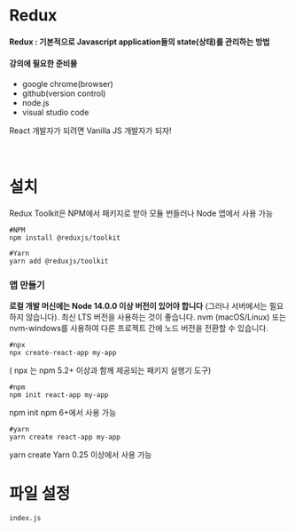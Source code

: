 # Redux

#### Redux : 기본적으로 Javascript application들의 state(상태)를 관리하는 방법

#### 강의에 필요한 준비물

- google chrome(browser)
- github(version control)
- node.js
- visual studio code

React 개발자가 되려면 Vanilla JS 개발자가 되자!

<br>

# 설치

Redux Toolkit은 NPM에서 패키지로 받아 모듈 번들러나 Node 앱에서 사용 가능

    #NPM
    npm install @reduxjs/toolkit

    #Yarn
    yarn add @reduxjs/toolkit

### 앱 만들기

**로컬 개발 머신에는 Node 14.0.0 이상 버전이 있어야 합니다** (그러나 서버에서는 필요하지 않습니다). 최신 LTS 버전을 사용하는 것이 좋습니다. nvm (macOS/Linux) 또는 nvm-windows를 사용하여 다른 프로젝트 간에 노드 버전을 전환할 수 있습니다.

    #npx
    npx create-react-app my-app

( npx 는 npm 5.2+ 이상과 함께 제공되는 패키지 실행기 도구)

    #npm
    npm init react-app my-app

npm init <initializer>npm 6+에서 사용 가능

    #yarn
    yarn create react-app my-app

yarn create <starter-kit-package>Yarn 0.25 이상에서 사용 가능

# 파일 설정

    index.js
